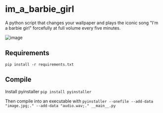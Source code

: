 # im_a_barbie_girl

A python script that changes your wallpaper and plays the iconic song "I'm a barbie girl" forcefully at full volume every five minutes.

![image](https://github.com/user-attachments/assets/ca9e57d9-4cb1-410c-b8b9-c2f6bde00895)

## Requirements
`pip install -r requirements.txt`

## Compile
Install pyinstaller `pip install pyinstaller`

Then compile into an executable with `pyinstaller --onefile --add-data "image.jpg;." --add-data "audio.wav;." __main__.py`
